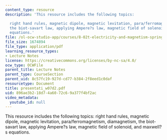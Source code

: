```yaml
---
content_type: resource
description: 'This resource includes the following topics:

  right hand rules, magnetic dipole, magnetic levitation, para/ferromagnetism, diamagnetism,
  the biot-savart law, applying Ampere?s law, magnetic field of solenoid, and maxwell?s
  equations.'
file: /ol-ocw-studio-app/courses/8-02t-electricity-and-magnetism-spring-2005/896ae3b218d74a6072c69a377f4bf2ac_presentati_w07d2.pdf
file_size: 1674894
file_type: application/pdf
learning_resource_types:
- Lecture Notes
license: https://creativecommons.org/licenses/by-nc-sa/4.0/
ocw_type: OCWFile
parent_title: Lecture Notes
parent_type: CourseSection
parent_uid: 8c57fc19-927d-cd77-b384-2f8eed1c0daf
resourcetype: Document
title: presentati_w07d2.pdf
uid: 896ae3b2-18d7-4a60-72c6-9a377f4bf2ac
video_metadata:
  youtube_id: null
---
```

This resource includes the following topics:
right hand rules, magnetic dipole, magnetic levitation, para/ferromagnetism, diamagnetism, the biot-savart law, applying Ampere?s law, magnetic field of solenoid, and maxwell?s equations.
